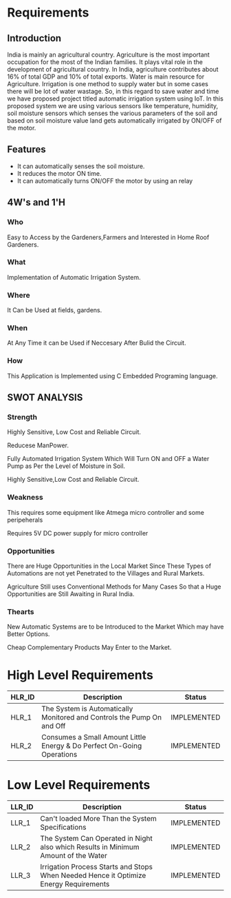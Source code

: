 
# Requirements
## Introduction
India is mainly an agricultural country. Agriculture is the most important occupation for the most of the Indian families. It plays vital role in the development of agricultural country. In India, agriculture contributes about 16% of total GDP and 10% of total exports. Water is main resource for Agriculture. Irrigation is one method to supply water but in some cases there will be lot of water wastage. So, in this regard to save water and time we have proposed project titled automatic irrigation system using IoT. In this proposed system we are using various sensors like temperature, humidity, soil moisture sensors which senses the various parameters of the soil and based on soil moisture value land gets automatically irrigated by ON/OFF of the motor.

## Features
* It can automatically senses the soil moisture.
* It reduces the motor ON time.
* It can automatically turns ON/OFF the motor by using an relay
 
## 4W's and 1'H
### Who
Easy to Access by the Gardeners,Farmers and Interested in Home Roof Gardeners.

### What
Implementation of Automatic Irrigation System.

### Where
It Can be Used at fields, gardens.

### When
At Any Time it can be Used if Neccesary After Bulid the Circuit.

### How
This Application is Implemented using C Embedded Programing language.

## SWOT ANALYSIS
### Strength
Highly Sensitive, Low Cost and Reliable Circuit.

Reducese ManPower.

Fully Automated Irrigation System Which Will Turn ON and OFF a Water Pump as Per the Level of Moisture in Soil.

Highly Sensitive,Low Cost and Reliable Circuit.


### Weakness
This requires some equipment like Atmega micro controller and some peripeherals

Requires 5V DC power supply for micro controller

### Opportunities
There are Huge Opportunities in the Local Market Since These Types of Automations are not yet Penetrated to the Villages and Rural Markets.

Agriculture Still uses Conventional Methods for Many Cases So that a Huge Opportunities are Still Awaiting in Rural India.

### Thearts
New Automatic Systems are to be Introduced to the Market Which may have Better Options.

Cheap Complementary Products May Enter to the Market.

# High Level Requirements

|HLR_ID |	Description |	Status |
|-------|-------------|--------|
| HLR_1 |	The System is Automatically Monitored and Controls the Pump On and Off |	IMPLEMENTED  |
| HLR_2	| Consumes a Small Amount Little Energy & Do Perfect On-Going Operations |  IMPLEMENTED  |

# Low Level Requirements

| LLR_ID	| Description	| Status |
|---------|-------------|--------|
| LLR_1	| Can't loaded More Than the System Specifications |	IMPLEMENTED |
| LLR_2	| The System Can Operated in Night also which Results in Minimum Amount of the Water |	IMPLEMENTED |
| LLR_3	| Irrigation Process Starts and Stops When Needed Hence it Optimize Energy Requirements |	IMPLEMENTED |
